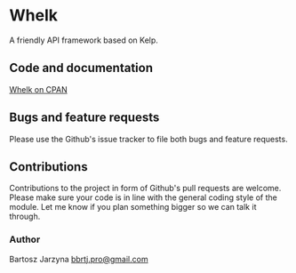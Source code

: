 # Whelk
A friendly API framework based on Kelp.

## Code and documentation
[Whelk on CPAN](https://metacpan.org/release/Whelk)

## Bugs and feature requests
Please use the Github's issue tracker to file both bugs and feature requests.

## Contributions
Contributions to the project in form of Github's pull requests are
welcome. Please make sure your code is in line with the general
coding style of the module. Let me know if you plan something
bigger so we can talk it through.

### Author
Bartosz Jarzyna <bbrtj.pro@gmail.com>

